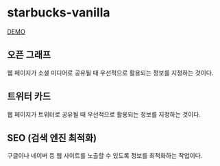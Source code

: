 # starbucks-vanilla
[DEMO](https://dazzling-williams-d8be60.netlify.app/)
## 오픈 그래프
웹 페이지가 소셜 미디어로 공유될 때 우선적으로 활용되는 정보를 지정하는 것이다. 
## 트위터 카드 
웹 페이지가 트위터로 공유될 때 우선적으로 활용되는 정보를 지정하는 것이다. 
## SEO (검색 엔진 최적화)
구글이나 네이버 등 웹 사이트를 노출할 수 있도록 정보를 최적화하는 작업이다. 
